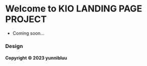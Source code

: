 # Welcome to KIO LANDING PAGE PROJECT

* Coming soon...


### Design



#### Copyright &#169; 2023 yunnibluu
